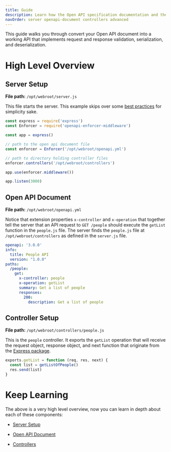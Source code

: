```yaml
---
title: Guide
description: Learn how the Open API specification documentation and the Open API Enforcer Middleware work together to make creating honest API's easy.
navOrder: server openapi-document controllers advanced
---
```


This guide walks you through convert your Open API document into a working API that implements request and response validation, serialization, and deserialization.

# High Level Overview

## Server Setup 

**File path:** `/opt/webroot/server.js`

This file starts the server. This example skips over some [best practices](server.md) for simplicity sake.

```js
const express = require('express')
const Enforcer = require('openapi-enforcer-middleware')

const app = express()

// path to the open api document file
const enforcer = Enforcer('/opt/webroot/openapi.yml')

// path to directory holding controller files
enforcer.controllers('/opt/webroot/controllers')

app.use(enforcer.middleware())

app.listen(3000)
```

## Open API Document

**File path:** `/opt/webroot/openapi.yml`

Notice that extension properties `x-controller` and `x-operation` that together tell the server that an API request to `GET /people` should execute the `getList` function in the `people.js` file. The server finds the `people.js` file at `/opt/webroot/controllers` as defined in the `server.js` file.

```yml
openapi: '3.0.0'
info:
  title: People API
  version: "1.0.0"
paths:
  /people:
    get:
      x-controller: people
      x-operation: getList
      summary: Get a list of people
      responses:
        200:
          description: Get a list of people
```

## Controller Setup

**File path:** `/opt/webroot/controllers/people.js`

This is the `people` controller. It exports the `getList` operation that will receive the request object, response object, and next function that originate from the [Express package](https://expressjs.com).

```js
exports.getList = function (req, res, next) {
  const list = getListOfPeople()
  res.send(list)
}
```

# Keep Learning

The above is a very high level overview, now you can learn in depth about each of these components:

- [Server Setup](server.md)

- [Open API Document](openapi-document.md)

- [Controllers](controllers.md)
